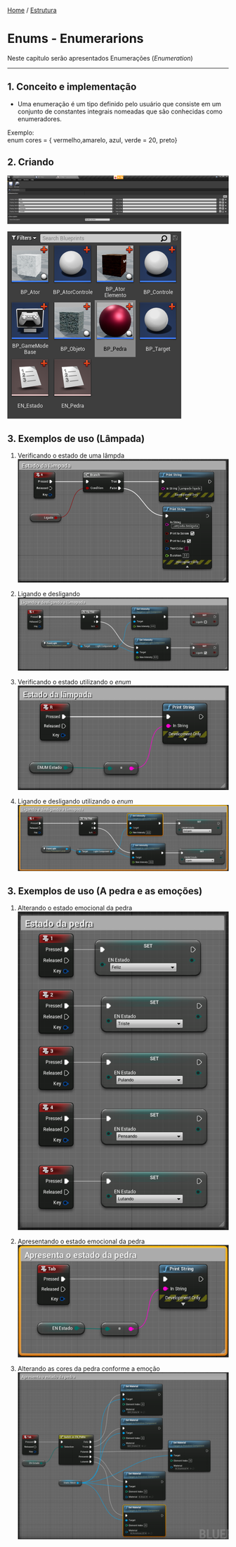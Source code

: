 [Home](https://myerco.github.io/unreal-engine) / [Estrutura](https://myerco.github.io/unreal-engine/1-estrutura.html)
# Enums - Enumerarions

Neste capitulo serão apresentados Enumerações (*Enumeration*)

***
## 1. Conceito e implementação
- Uma enumeração é um tipo definido pelo usuário que consiste em um conjunto de constantes integrais nomeadas que são conhecidas como enumeradores.

Exemplo:  
enum cores = { vermelho,amarelo, azul, verde = 20, preto}  

## 2. Criando
![](../imagens/enum/enum6.png)

![](../imagens/enum/enum5.png)

## 3. Exemplos de uso (Lâmpada)
1. Verificando o estado de uma lâmpda
![](../imagens/enum/enum1.png)

1.  Ligando e desligando
![](../imagens/enum/enum2.png)

1.  Verificando o estado utilizando o *enum*
![](../imagens/enum/enum3.png)

1.  Ligando e desligando utilizando o *enum*
![](../imagens/enum/enum4.png)

## 3. Exemplos de uso (A pedra e as emoções)
1. Alterando o estado emocional da pedra
![](../imagens/enum/enum7.png)

1. Apresentando o estado emocional da pedra
![](../imagens/enum/enum8.png)

1. Alterando as cores da pedra conforme a emoção
![](../imagens/enum/enum9.png)
